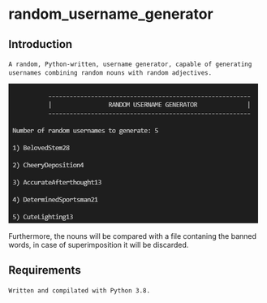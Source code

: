 # random_username_generator


## Introduction
`A random, Python-written, username generator, capable of generating usernames combining random nouns with random adjectives.`
<br />

![This is an image](/images/cmd.png)
<br />

Furthermore, the nouns will be compared with a file contaning the banned words, in case of superimposition it will be discarded. 

## Requirements
`Written and compilated with Python 3.8.`
